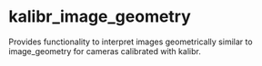 # kalibr_image_geometry
Provides functionality to interpret images geometrically similar to image_geometry for cameras calibrated with kalibr.
